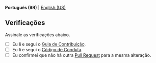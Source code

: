 **Português (BR)** | [English (US)](PULL_REQUEST_TEMPLATE-en-US.md)

## Verificações

Assinale as verificações abaixo.

* [ ] Eu li e segui o [Guia de Contribuição](.github/CONTRIBUTING.md).
* [ ] Eu li e segui o [Código de Conduta](.github/CODE_OF_CONDUCT.md).
* [ ] Eu confirmei que não há outra [Pull Request](/pulls) para a mesma alteração.
